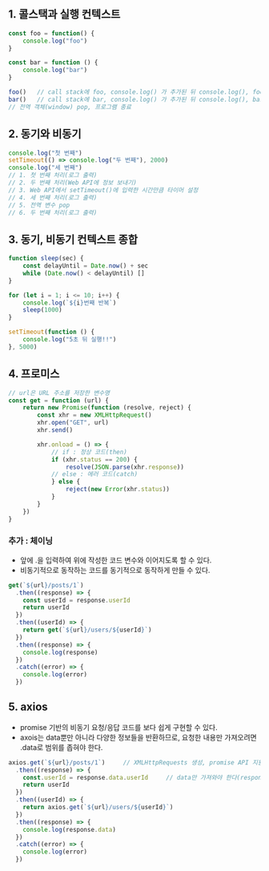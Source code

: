 ## 1. 콜스택과 실행 컨텍스트

```js
const foo = function() {
    console.log("foo")
}

const bar = function () {
    console.log("bar")
}

foo()   // call stack에 foo, console.log() 가 추가된 뒤 console.log(), foo 순으로 pop
bar()   // call stack에 bar, console.log() 가 추가된 뒤 console.log(), bar 순으로 pop
// 전역 객체(window) pop, 프로그램 종료
```

## 2. 동기와 비동기

```js
console.log("첫 번째")
setTimeout(() => console.log("두 번째"), 2000)
console.log("세 번째")
// 1. 첫 번째 처리(로그 출력)
// 2. 두 번째 처리(Web API에 정보 보내기)
// 3. Web API에서 setTimeout()에 입력한 시간만큼 타이머 설정
// 4. 세 번째 처리(로그 출력)
// 5. 전역 변수 pop
// 6. 두 번째 처리(로그 출력)
```

## 3. 동기, 비동기 컨텍스트 종합

```js
function sleep(sec) {
    const delayUntil = Date.now() + sec
    while (Date.now() < delayUntil) []
}

for (let i = 1; i <= 10; i++) {
    console.log(`${i}번째 반복`)
    sleep(1000)
}

setTimeout(function () {
    console.log("5초 뒤 실행!!")
}, 5000)
```

## 4. 프로미스

```js
// url은 URL 주소를 저장한 변수명
const get = function (url) {
    return new Promise(function (resolve, reject) {
        const xhr = new XMLHttpRequest()
        xhr.open("GET", url)
        xhr.send()

        xhr.onload = () => {
            // if : 정상 코드(then)
            if (xhr.status == 200) {
                resolve(JSON.parse(xhr.response))
            // else : 에러 코드(catch)
            } else {
                reject(new Error(xhr.status))
            }
        }
    })
}
```
### 추가 : 체이닝

- 앞에 .을 입력하여 위에 작성한 코드 변수와 이어지도록 할 수 있다.
- 비동기적으로 동작하는 코드를 동기적으로 동작하게 만들 수 있다.

```js
get(`${url}/posts/1`)
  .then((response) => {
    const userId = response.userId
    return userId
  })
  .then((userId) => {
    return get(`${url}/users/${userId}`)
  })
  .then((response) => {
    console.log(response)
  })
  .catch((error) => {
    console.log(error)
  })
```

## 5. axios

- promise 기반의 비동기 요청/응답 코드를 보다 쉽게 구현할 수 있다.
- axois는 data뿐만 아니라 다양한 정보들을 반환하므로, 요청한 내용만 가져오려면 .data로 범위를 좁혀야 한다.

```js
axios.get(`${url}/posts/1`)     // XMLHttpRequests 생성, promise API 지원
  .then((response) => {
    const.userId = response.data.userId     // data만 가져와야 한다(response.userId가 아님)
    return userId
  })
  .then((userId) => {
    return axios.get(`${url}/users/${userId}`)
  })
  .then((response) => {
    console.log(response.data)
  })
  .catch((error) => {
    console.log(error)
  })
```